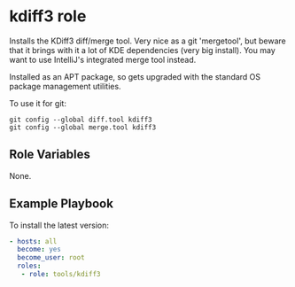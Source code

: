 # kdiff3 role

Installs the KDiff3 diff/merge tool.  Very nice as a git 'mergetool', but beware
that it brings with it a lot of KDE dependencies (very big install). You may want
to use IntelliJ's integrated merge tool instead.

Installed as an APT package, so gets upgraded with the standard OS package
management utilities.

To use it for git:

```
git config --global diff.tool kdiff3
git config --global merge.tool kdiff3
```

## Role Variables

None.

## Example Playbook

To install the latest version:

```yaml
- hosts: all
  become: yes
  become_user: root
  roles:
   - role: tools/kdiff3
```
